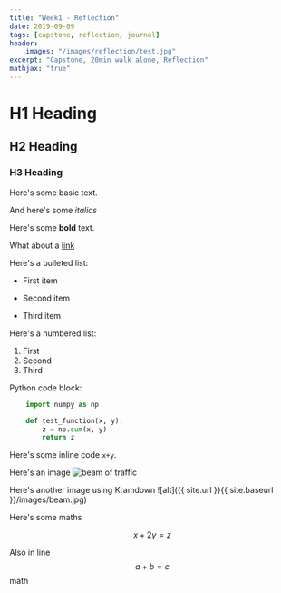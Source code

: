 ```yaml
---
title: "Week1 - Reflection"
date: 2019-09-09
tags: [capstone, reflection, journal]
header:
    images: "/images/reflection/test.jpg"
excerpt: "Capstone, 20min walk alone, Reflection"
mathjax: "true"
---
```

# H1 Heading
## H2 Heading
### H3 Heading

Here's some basic text.

And here's some *italics*

Here's some **bold** text.

What about a [link](https://github.com)

Here's a bulleted list:
* First item
+ Second item
- Third item

Here's a numbered list:
1. First
2. Second
3. Third

Python code block:
```python
    import numpy as np

    def test_function(x, y):
        z = np.sum(x, y)
        return z
```

Here's some inline code `x+y`.

Here's an image
<img src="{{ site.url }}{{ site.baseurl }}/images/beam.jpg" alt="beam of traffic">

Here's another image using Kramdown
![alt]({{ site.url }}{{ site.baseurl }}/images/beam.jpg)

Here's some maths

$$x+2y=z$$

Also in line $$a+b=c$$ math

